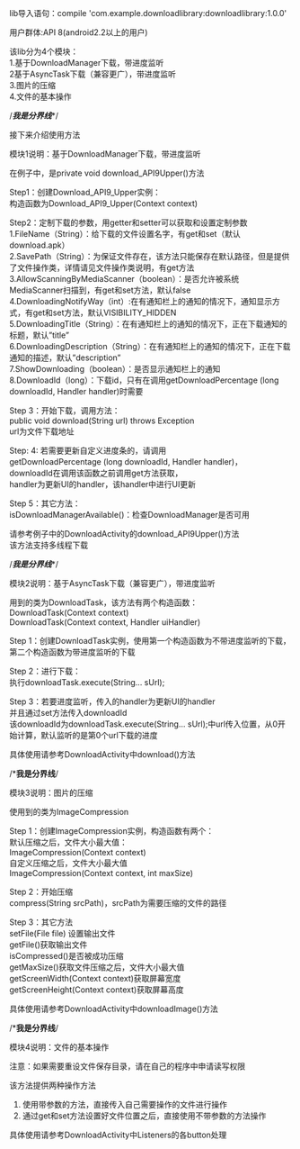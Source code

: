 lib导入语句：compile 'com.example.downloadlibrary:downloadlibrary:1.0.0'  
  
用户群体:API 8(android2.2以上的用户)  
  
该lib分为4个模块：  
1.基于DownloadManager下载，带进度监听  
2基于AsyncTask下载（兼容更广），带进度监听  
3.图片的压缩  
4.文件的基本操作  
  
/*********************我是分界线**********************/  
  
接下来介绍使用方法  
  
模块1说明：基于DownloadManager下载，带进度监听  
  
在例子中，是private void download_API9Upper()方法  
  
Step1：创建Download_API9_Upper实例：  
构造函数为Download_API9_Upper(Context context)  
  
Step2：定制下载的参数，用getter和setter可以获取和设置定制参数  
1.FileName（String）：给下载的文件设置名字，有get和set（默认download.apk）  
2.SavePath（String）：为保证文件存在，该方法只能保存在默认路径，但是提供了文件操作类，详情请见文件操作类说明，有get方法  
3.AllowScanningByMediaScanner（boolean）：是否允许被系统MediaScanner扫描到，有get和set方法，默认false  
4.DownloadingNotifyWay（int）:在有通知栏上的通知的情况下，通知显示方式，有get和set方法，默认VISIBILITY_HIDDEN  
5.DownloadingTitle（String）：在有通知栏上的通知的情况下，正在下载通知的标题，默认”title”  
6.DownloadingDescription（String）：在有通知栏上的通知的情况下，正在下载通知的描述，默认”description”  
7.ShowDownloading（boolean）：是否显示通知栏上的通知  
8.DownloadId（long）：下载id，只有在调用getDownloadPercentage (long downloadId, Handler handler)时需要   
  
Step 3：开始下载，调用方法：  
public void download(String url) throws Exception   
url为文件下载地址  
  
Step: 4: 若需要更新自定义进度条的，请调用  
getDownloadPercentage (long downloadId, Handler handler)，  
downloadId在调用该函数之前调用get方法获取，  
handler为更新UI的handler，该handler中进行UI更新  
  
Step 5：其它方法：  
isDownloadManagerAvailable()：检查DownloadManager是否可用  
  
请参考例子中的DownloadActivity的download_API9Upper()方法  
该方法支持多线程下载  
  
/*********************我是分界线**********************/  
  
模块2说明：基于AsyncTask下载（兼容更广），带进度监听  
  
用到的类为DownloadTask，该方法有两个构造函数：  
DownloadTask(Context context)  
DownloadTask(Context context, Handler uiHandler)  
  
Step 1：创建DownloadTask实例，使用第一个构造函数为不带进度监听的下载，第二个构造函数为带进度监听的下载  
  
Step 2：进行下载：  
执行downloadTask.execute(String... sUrl);  
  
Step 3：若要进度监听，传入的handler为更新UI的handler  
并且通过set方法传入downloadId  
该downloadId为downloadTask.execute(String... sUrl);中url传入位置，从0开始计算，默认监听的是第0个url下载的进度  
  
具体使用请参考DownloadActivity中download()方法  
  
/***********************我是分界线**********************/  
  
模块3说明：图片的压缩  
  
使用到的类为ImageCompression  
  
Step 1：创建ImageCompression实例，构造函数有两个：  
默认压缩之后，文件大小最大值：  
ImageCompression(Context context)  
自定义压缩之后，文件大小最大值  
ImageCompression(Context context, int maxSize)  
  
Step 2：开始压缩  
compress(String srcPath)，srcPath为需要压缩的文件的路径  
  
Step 3：其它方法  
setFile(File file) 设置输出文件  
getFile()获取输出文件  
isCompressed()是否被成功压缩  
getMaxSize()获取文件压缩之后，文件大小最大值  
getScreenWidth(Context context)获取屏幕宽度  
getScreenHeight(Context context)获取屏幕高度  
  
具体使用请参考DownloadActivity中downloadImage()方法  
  
/***********************我是分界线**********************/  
  
模块4说明：文件的基本操作  
  
注意：如果需要重设文件保存目录，请在自己的程序中申请读写权限  
  
该方法提供两种操作方法  
  
1.	使用带参数的方法，直接传入自己需要操作的文件进行操作  
2.	通过get和set方法设置好文件位置之后，直接使用不带参数的方法操作  
  
具体使用请参考DownloadActivity中Listeners的各button处理  
   
  
